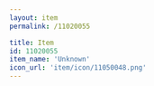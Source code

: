 ```yaml
---
layout: item
permalink: /11020055

title: Item
id: 11020055
item_name: 'Unknown'
icon_url: 'item/icon/11050048.png'
---
```

